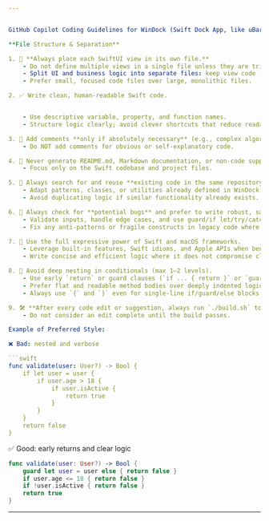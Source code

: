 ```yaml
---


GitHub Copilot Coding Guidelines for WinDock (Swift Dock App, like uBar/Windows 11 Taskbar):

**File Structure & Separation**

1. 📁 **Always place each SwiftUI view in its own file.**
    - Do not define multiple views in a single file unless they are trivial private helpers.
    - Split UI and business logic into separate files: keep view code (UI) and logic/model code (state, data, actions) apart.
    - Prefer small, focused code files over large, monolithic files.

2. ✅ Write clean, human-readable Swift code.


    - Use descriptive variable, property, and function names.
    - Structure logic clearly; avoid clever shortcuts that reduce readability.

3. 🧠 Add comments **only if absolutely necessary** (e.g., complex algorithms or non-obvious UI logic).
    - Do NOT add comments for obvious or self-explanatory code.

4. 🛑 Never generate README.md, Markdown documentation, or non-code support files.
    - Focus only on the Swift codebase and project files.

5. 🔁 Always search for and reuse **existing code in the same repository**.
    - Adapt patterns, classes, or utilities already defined in WinDock.
    - Avoid duplicating logic if similar functionality already exists.

6. 🐞 Always check for **potential bugs** and prefer to write robust, safe Swift code.
    - Validate inputs, handle edge cases, and use guard/if let/try/catch as appropriate.
    - Fix any anti-patterns or fragile constructs in legacy code where found.

7. 🚀 Use the full expressive power of Swift and macOS frameworks.
    - Leverage built-in features, Swift idioms, and Apple APIs when beneficial.
    - Write concise and efficient logic where it does not compromise clarity.

8. 🔄 Avoid deep nesting in conditionals (max 1–2 levels).
    - Use early `return` or guard clauses (`if ... { return }` or `guard ... else { return }`) to simplify control flow.
    - Prefer flat and readable method bodies over deeply indented logic.
    - Always use `{` and `}` even for single-line if/guard/else blocks.

9. 🛠️ **After every code edit or suggestion, always run `./build.sh` to ensure the project still builds and works.**
    - Do not consider an edit complete until the build passes.

Example of Preferred Style:

❌ Bad: nested and verbose

```swift
func validate(user: User?) -> Bool {
    if let user = user {
        if user.age > 18 {
            if user.isActive {
                return true
            }
        }
    }
    return false
}
```

✅ Good: early returns and clear logic

```swift
func validate(user: User?) -> Bool {
    guard let user = user else { return false }
    if user.age <= 18 { return false }
    if !user.isActive { return false }
    return true
}
```

---
```

